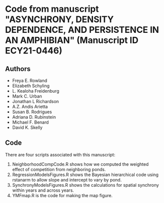 # Code from manuscript "ASYNCHRONY, DENSITY DEPENDENCE, AND PERSISTENCE IN AN AMPHIBIAN" (Manuscript ID ECY21-0446)

## Authors
- Freya E. Rowland
- Elizabeth Schyling
- L. Kealoha Freidenburg
- Mark C. Urban
- Jonathan L Richardson
- A.Z. Andis Arietta
- Susan B. Rodrigues
- Adriana D. Rubinstein
- Michael F. Benard
- David K. Skelly

## Code

There are four scripts associated with this manuscript:

1) NeighborhoodCompCode.R shows how we computed the weighted effect of competition from neighboring ponds.
2) RegressionModelsFigures.R shows the Bayesian hierarchical code using rstanarm to allow slope and intercept to vary by pond.
3) SynchronyModelsFigures.R shows the calculations for spatial synchrony within years and across years.
4) YMFmap.R is the code for making the map figure.
